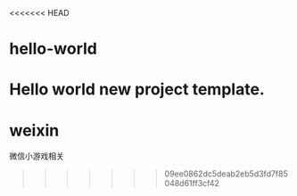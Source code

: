 <<<<<<< HEAD
# hello-world
Hello world new project template.
=======
# weixin
微信小游戏相关
>>>>>>> 09ee0862dc5deab2eb5d3fd7f85048d61ff3cf42
